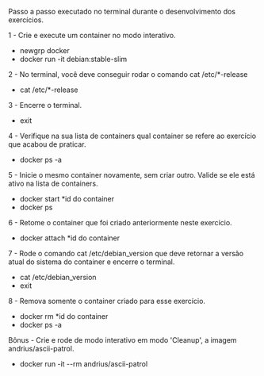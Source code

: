 Passo a passo executado no terminal durante o desenvolvimento dos exercícios.

1 - Crie e execute um container no modo interativo.

- newgrp docker
- docker run -it debian:stable-slim

2 - No terminal, você deve conseguir rodar o comando cat /etc/*-release

- cat /etc/*-release

3 - Encerre o terminal.

- exit

4 - Verifique na sua lista de containers qual container se refere ao exercício que acabou de praticar.

- docker ps -a

5 -  Inicie o mesmo container novamente, sem criar outro. Valide se ele está ativo na lista de containers.

- docker start *id do container
- docker ps

6 - Retome o container que foi criado anteriormente neste exercício.

- docker attach *id do container

7 - Rode o comando cat /etc/debian_version que deve retornar a versão atual do sistema do container e encerre o terminal.

- cat /etc/debian_version
- exit

8 - Remova somente o container criado para esse exercício.

- docker rm *id do container
- docker ps -a

Bônus - Crie e rode de modo interativo em modo 'Cleanup', a imagem andrius/ascii-patrol.

- docker run -it --rm andrius/ascii-patrol



